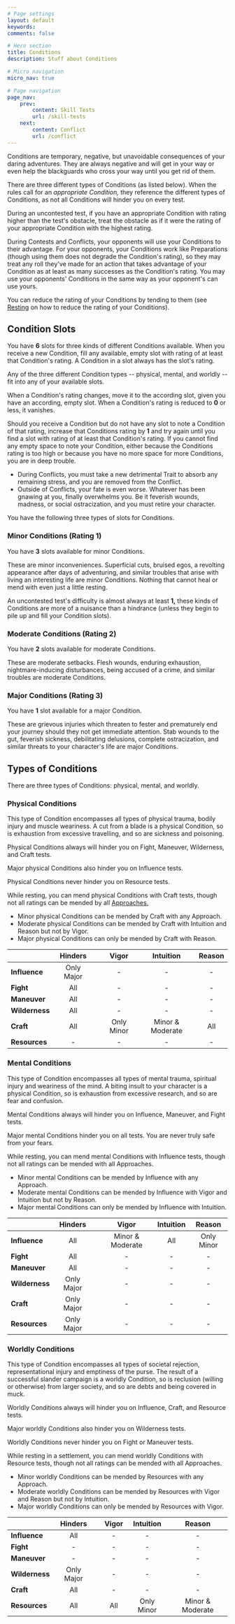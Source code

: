 ```yaml
---
# Page settings
layout: default
keywords:
comments: false

# Hero section
title: Conditions
description: Stuff about Conditions

# Micro navigation
micro_nav: true

# Page navigation
page_nav:
    prev:
        content: Skill Tests
        url: /skill-tests
    next:
        content: Conflict
        url: /conflict
---
```


Conditions are temporary, negative, but unavoidable consequences of your daring adventures. They are always negative and will get in your way or even help the blackguards who cross your way until you get rid of them.

There are three different types of Conditions (as listed below). When the rules call for an *appropriate Condition,* they reference the different types of Conditions, as not all Conditions will hinder you on every test.

During an uncontested test, if you have an appropriate Condition with rating higher than the test's obstacle, treat the obstacle as if it were the rating of your appropriate Condition with the highest rating.

During Contests and Conflicts, your opponents will use your Conditions to their advantage. For your opponents, your Conditions work like Preparations (though using them does not degrade the Condition's rating), so they may treat any roll they've made for an action that takes advantage of your Condition as at least as many successes as the Condition's rating. You may use your opponents' Conditions in the same way as your opponent's can use yours.

You can reduce the rating of your Conditions by tending to them (see [Resting](Resting) on how to reduce the rating of your Conditions).


## Condition Slots

You have **6** slots for three kinds of different Conditions available. When you receive a new Condition, fill any available, empty slot with rating of at least that Condition's rating. A Condition in a slot always has the slot's rating.

Any of the three different Condition types -- physical, mental, and worldly -- fit into any of your available slots.

When a Condition's rating changes, move it to the according slot, given you have an according, empty slot. When a Condition's rating is reduced to **0** or less, it vanishes.

Should you receive a Condition but do not have any slot to note a Condition of that rating, increase that Conditions rating by **1** and try again until you find a slot with rating of at least that Condition's rating. If you cannot find any empty space to note your Condition, either because the Conditions rating is too high or because you have no more space for more Conditions, you are in deep trouble.

- During Conflicts, you must take a new detrimental Trait to absorb any remaining stress, and you are removed from the Conflict.
- Outside of Conflicts, your fate is even worse. Whatever has been gnawing at you, finally overwhelms you. Be it feverish wounds, madness, or social ostracization, and you must retire your character.

You have the following three types of slots for Conditions.

### Minor Conditions (Rating 1)

You have **3** slots available for minor Conditions.

These are minor inconveniences. Superficial cuts, bruised egos, a revolting appearance after days of adventuring, and similar troubles that arise with living an interesting life are minor Conditions. Nothing that cannot heal or mend with even just a little resting.

An uncontested test's difficulty is almost always at least **1,** these kinds of Conditions are more of a nuisance than a hindrance (unless they begin to pile up and fill your Condition slots).

### Moderate Conditions (Rating 2)

You have **2** slots available for moderate Conditions.

These are moderate setbacks. Flesh wounds, enduring exhaustion, nightmare-inducing disturbances, being accused of a crime, and similar troubles are moderate Conditions.


### Major Conditions (Rating 3)

You have **1** slot available for a major Condition.

These are grievous injuries which threaten to fester and prematurely end your journey should they not get immediate attention. Stab wounds to the gut, feverish sickness, debilitating delusions, complete ostracization, and similar threats to your character's life are major Conditions.


## Types of Conditions

There are three types of Conditions: physical, mental, and worldly.

### Physical Conditions

This type of Condition encompasses all types of physical trauma, bodily injury and muscle weariness. A cut from a blade is a physical Condition, so is exhaustion from excessive travelling, and so are sickness and poisoning.

Physical Conditions always will hinder you on Fight, Maneuver, Wilderness, and Craft tests.

Major physical Conditions also hinder you on Influence tests.

Physical Conditions never hinder you on Resource tests.

While resting, you can mend physical Conditions with Craft tests, though not all ratings can be mended by all [Approaches.](Approaches)

- Minor physical Conditions can be mended by Craft with any Approach.
- Moderate physical Conditions can be mended by Craft with Intuition and Reason but not by Vigor.
- Major physical Conditions can only be mended by Craft with Reason.


|                |  Hinders   |     |   Vigor    |    Intuition     | Reason |
|----------------|:----------:|-----|:----------:|:----------------:|:------:|
| **Influence**  | Only Major |     |     -      |        -         |   -    |
| **Fight**      |    All     |     |     -      |        -         |   -    |
| **Maneuver**   |    All     |     |     -      |        -         |   -    |
| **Wilderness** |    All     |     |     -      |        -         |   -    |
| **Craft**      |    All     |     | Only Minor | Minor & Moderate |  All   |
| **Resources**  |     -      |     |     -      |        -         |   -    |


### Mental Conditions

This type of Condition encompasses all types of mental trauma, spiritual injury and weariness of the mind. A biting insult to your character is a physical Condition, so is exhaustion from excessive research, and so are fear and confusion.

Mental Conditions always will hinder you on Influence, Maneuver, and Fight tests.

Major mental Conditions hinder you on all tests. You are never truly safe from your fears.

While resting, you can mend mental Conditions with Influence tests, though not all ratings can be mended with all Approaches.

- Minor mental Conditions can be mended by Influence with any Approach.
- Moderate mental Conditions can be mended by Influence with Vigor and Intuition but not by Reason.
- Major mental Conditions can only be mended by Influence with Intuition.


|                |  Hinders   |     |      Vigor       | Intuition |   Reason   |
|----------------|:----------:|-----|:----------------:|:---------:|:----------:|
| **Influence**  |    All     |     | Minor & Moderate |    All    | Only Minor |
| **Fight**      |    All     |     |        -         |     -     |     -      |
| **Maneuver**   |    All     |     |        -         |     -     |     -      |
| **Wilderness** | Only Major |     |        -         |     -     |     -      |
| **Craft**      | Only Major |     |        -         |     -     |     -      |
| **Resources**  | Only Major |     |        -         |     -     |     -      |


### Worldly Conditions

This type of Condition encompasses all types of societal rejection, representational injury and emptiness of the purse. The result of a successful slander campaign is a worldly Condition, so is reclusion (willing or otherwise) from larger society, and so are debts and being covered in muck.

Worldly Conditions always will hinder you on Influence, Craft, and Resource tests.

Major worldly Conditions also hinder you on Wilderness tests.

Worldly Conditions never hinder you on Fight or Maneuver tests.

While resting in a settlement, you can mend worldly Conditions with Resource tests, though not all ratings can be mended with all Approaches.

- Minor worldly Conditions can be mended by Resources with any Approach.
- Moderate worldly Conditions can be mended by Resources with Vigor and Reason but not by Intuition.
- Major worldly Conditions can only be mended by Resources with Vigor.


|                |  Hinders   |     | Vigor | Intuition  |      Reason      |
|----------------|:----------:|-----|:-----:|:----------:|:----------------:|
| **Influence**  |    All     |     |   -   |     -      |        -         |
| **Fight**      |     -      |     |   -   |     -      |        -         |
| **Maneuver**   |     -      |     |   -   |     -      |        -         |
| **Wilderness** | Only Major |     |   -   |     -      |        -         |
| **Craft**      |    All     |     |   -   |     -      |        -         |
| **Resources**  |    All     |     |  All  | Only Minor | Minor & Moderate |
